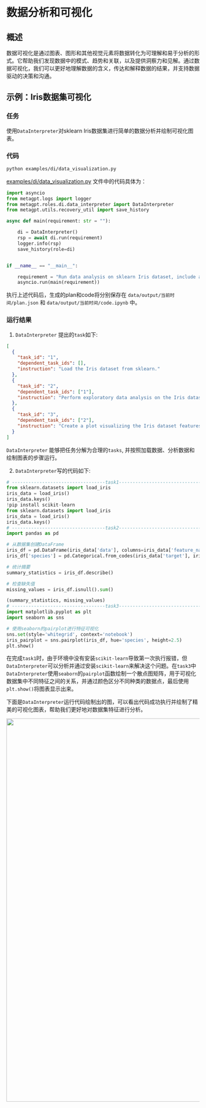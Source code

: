 # 数据分析和可视化

## 概述

数据可视化是通过图表、图形和其他视觉元素将数据转化为可理解和易于分析的形式。它帮助我们发现数据中的模式、趋势和关联，以及提供洞察力和见解。通过数据可视化，我们可以更好地理解数据的含义，传达和解释数据的结果，并支持数据驱动的决策和沟通。

## 示例：Iris数据集可视化

### 任务

使用`DataInterpreter`对sklearn Iris数据集进行简单的数据分析并绘制可视化图表。

### 代码

```bash
python examples/di/data_visualization.py
```

[examples/di/data_visualization.py](https://github.com/geekan/MetaGPT/blob/main/examples/di/data_visualization.py) 文件中的代码具体为：

```python
import asyncio
from metagpt.logs import logger
from metagpt.roles.di.data_interpreter import DataInterpreter
from metagpt.utils.recovery_util import save_history

async def main(requirement: str = ""):

    di = DataInterpreter()
    rsp = await di.run(requirement)
    logger.info(rsp)
    save_history(role=di)


if __name__ == "__main__":

    requirement = "Run data analysis on sklearn Iris dataset, include a plot"
    asyncio.run(main(requirement))
```

执行上述代码后，生成的plan和code将分别保存在 `data/output/当前时间/plan.json` 和 `data/output/当前时间/code.ipynb` 中。

### 运行结果

1. `DataInterpreter` 提出的`task`如下:

```json
[
  {
    "task_id": "1",
    "dependent_task_ids": [],
    "instruction": "Load the Iris dataset from sklearn."
  },
  {
    "task_id": "2",
    "dependent_task_ids": ["1"],
    "instruction": "Perform exploratory data analysis on the Iris dataset."
  },
  {
    "task_id": "3",
    "dependent_task_ids": ["2"],
    "instruction": "Create a plot visualizing the Iris dataset features."
  }
]
```

`DataInterpreter` 能够把任务分解为合理的`tasks`, 并按照加载数据、分析数据和绘制图表的步骤运行。

2. `DataInterpreter`写的代码如下:

```python
# ----------------------------------task1------------------------------------
from sklearn.datasets import load_iris
iris_data = load_iris()
iris_data.keys()
!pip install scikit-learn
from sklearn.datasets import load_iris
iris_data = load_iris()
iris_data.keys()
# ----------------------------------task2------------------------------------
import pandas as pd

# 从数据集创建DataFrame
iris_df = pd.DataFrame(iris_data['data'], columns=iris_data['feature_names'])
iris_df['species'] = pd.Categorical.from_codes(iris_data['target'], iris_data['target_names'])

# 统计摘要
summary_statistics = iris_df.describe()

# 检查缺失值
missing_values = iris_df.isnull().sum()

(summary_statistics, missing_values)
# ----------------------------------task3------------------------------------
import matplotlib.pyplot as plt
import seaborn as sns

# 使用seaborn的pairplot进行特征可视化
sns.set(style='whitegrid', context='notebook')
iris_pairplot = sns.pairplot(iris_df, hue='species', height=2.5)
plt.show()
```

在完成`task1`时，由于环境中没有安装`scikit-learn`导致第一次执行报错，但`DataInterpreter`可以分析并通过安装`scikit-learn`来解决这个问题。在`task3`中`DataInterpreter`使用`seaborn`的`pairplot`函数绘制一个散点图矩阵，用于可视化数据集中不同特征之间的关系，并通过颜色区分不同种类的数据点，最后使用`plt.show()`将图表显示出来。

下面是`DataInterpreter`运行代码绘制出的图，可以看出代码成功执行并绘制了精美的可视化图表，帮助我们更好地对数据集特征进行分析。

<div align=center>
<img src="../../../../../public/image/guide/use_cases/interpreter/output.png" width="1000" height="1000"> 
</div>
